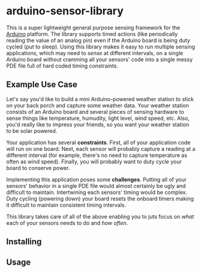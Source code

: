 arduino-sensor-library
======================

This is a super lightweight general purpose sensing framework for the [Arduino](http://arduino.cc/) platform. The library supports timed actions (like periodically reading the value of an analog pin) even if the Arduino board is being duty cycled (put to sleep). Using this library makes it easy to run multiple sensing applications, which may need to <i>sense</i> at different intervals, on a single Arduino board without cramming all your sensors' code into a single messy PDE file full of hard coded timing constraints.

<h2>Example Use Case</h2>
Let's say you'd like to build a mini Arduino-powered weather station to stick on your back porch and capture some weather data. Your weather station consists of an Arduino board and several pieces of sensing hardware to sense things like temperature, humudity, light level, wind speed, etc. Also, you'd really like to impress your friends, so you want your weather station to be solar powered.

Your application has several <b>constraints</b>. First, all of your application code will run on one board. Next, each sensor will probably capture a reading at a different interval (for example, there's no need to capture temperature as often as wind speed). Finally, you will probably want to duty cycle your board to conserve power.

Implementing this application poses some <b>challenges</b>. Putting all of your sensors' behavior in a single PDE file would almost certainly be ugly and difficult to maintain. Intertwining each sensors' timing would be complex. Duty cycling (powering down) your board resets the onboard timers making it difficult to maintain consistent timing intervals.

This library takes care of all of the above enabling you to juts focus on <i>what</i> each of your sensors needs to do and <i>how often</i>.

<h2>Installing</h2>


<h2>Usage</h2>
